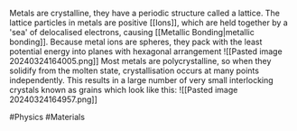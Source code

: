 Metals are crystalline, they have a periodic structure called a lattice. The lattice particles in metals are positive [[Ions]], which are held together by a 'sea' of delocalised electrons, causing [[Metallic Bonding|metallic bonding]]. Because metal ions are spheres, they pack with the least potential energy into planes with hexagonal arrangement
![[Pasted image 20240324164005.png]]
Most metals are polycrystalline, so when they solidify from the molten state, crystallisation occurs at many points independently. This results in a large number of very small interlocking crystals known as grains which look like this:
![[Pasted image 20240324164957.png]]

#Physics #Materials 